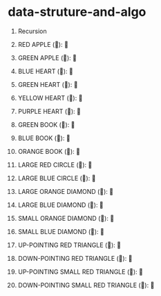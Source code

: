 # data-struture-and-algo

1. Recursion 


1. RED APPLE (&#x1F34E;): 🍎
1. GREEN APPLE (&#x1F34F;): 🍏
1. BLUE HEART (&#x1F499;): 💙
1. GREEN HEART (&#x1F49A;): 💚
1. YELLOW HEART (&#x1F49B;): 💛
1. PURPLE HEART (&#x1F49C;): 💜
1. GREEN BOOK (&#x1F4D7;): 📗
1. BLUE BOOK (&#x1F4D8;): 📘
1. ORANGE BOOK (&#x1F4D9;): 📙
1. LARGE RED CIRCLE (&#x1F534;): 🔴
1. LARGE BLUE CIRCLE (&#x1F535;): 🔵
1. LARGE ORANGE DIAMOND (&#x1F536;): 🔶
1. LARGE BLUE DIAMOND (&#x1F537;): 🔷
1. SMALL ORANGE DIAMOND (&#x1F538;): 🔸
1. SMALL BLUE DIAMOND (&#x1F539;): 🔹
1. UP-POINTING RED TRIANGLE (&#x1F53A;): 🔺
1. DOWN-POINTING RED TRIANGLE (&#x1F53B;): 🔻
1. UP-POINTING SMALL RED TRIANGLE (&#x1F53C;): 🔼
1. DOWN-POINTING SMALL RED TRIANGLE (&#x1F53D;): 🔽
   
